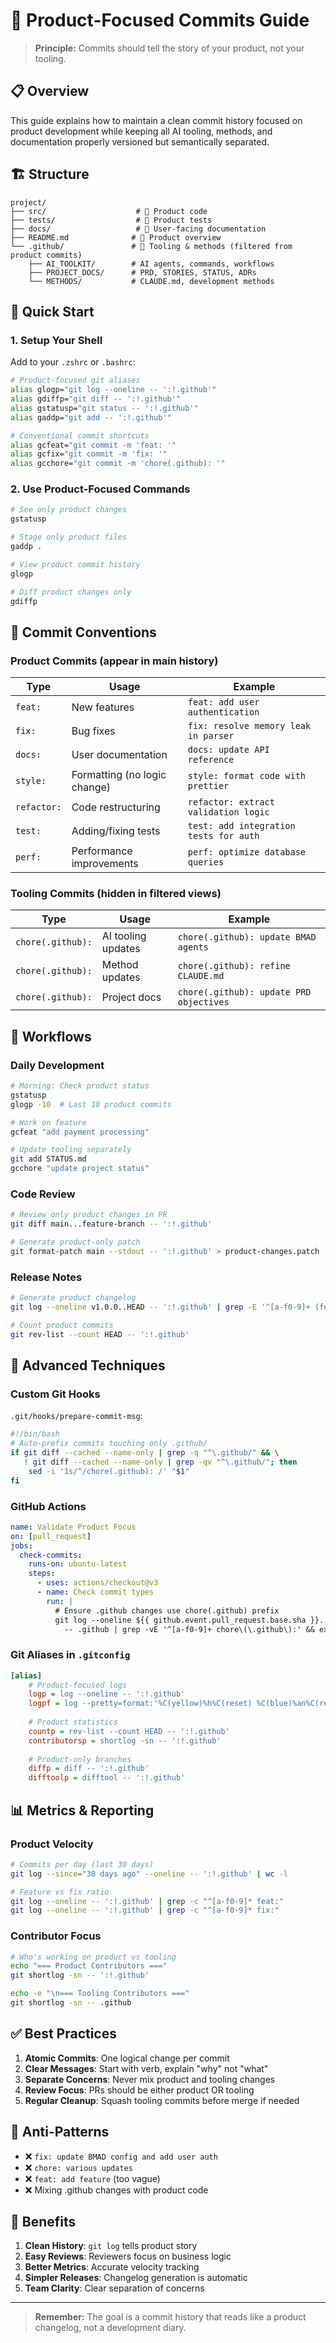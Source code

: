 # 🎯 Product-Focused Commits Guide

> **Principle:** Commits should tell the story of your product, not your tooling.

## 📋 Overview

This guide explains how to maintain a clean commit history focused on product development while keeping all AI tooling, methods, and documentation properly versioned but semantically separated.

## 🏗️ Structure

```
project/
├── src/                    # 🎯 Product code
├── tests/                  # 🎯 Product tests
├── docs/                   # 🎯 User-facing documentation
├── README.md              # 🎯 Product overview
└── .github/               # 🔧 Tooling & methods (filtered from product commits)
    ├── AI_TOOLKIT/        # AI agents, commands, workflows
    ├── PROJECT_DOCS/      # PRD, STORIES, STATUS, ADRs
    └── METHODS/           # CLAUDE.md, development methods
```

## 🚀 Quick Start

### 1. Setup Your Shell

Add to your `.zshrc` or `.bashrc`:

```bash
# Product-focused git aliases
alias glogp="git log --oneline -- ':!.github'"
alias gdiffp="git diff -- ':!.github'"
alias gstatusp="git status -- ':!.github'"
alias gaddp="git add -- ':!.github'"

# Conventional commit shortcuts
alias gcfeat="git commit -m 'feat: '"
alias gcfix="git commit -m 'fix: '"
alias gcchore="git commit -m 'chore(.github): '"
```

### 2. Use Product-Focused Commands

```bash
# See only product changes
gstatusp

# Stage only product files
gaddp .

# View product commit history
glogp

# Diff product changes only
gdiffp
```

## 📝 Commit Conventions

### Product Commits (appear in main history)

| Type | Usage | Example |
|------|-------|---------|
| `feat:` | New features | `feat: add user authentication` |
| `fix:` | Bug fixes | `fix: resolve memory leak in parser` |
| `docs:` | User documentation | `docs: update API reference` |
| `style:` | Formatting (no logic change) | `style: format code with prettier` |
| `refactor:` | Code restructuring | `refactor: extract validation logic` |
| `test:` | Adding/fixing tests | `test: add integration tests for auth` |
| `perf:` | Performance improvements | `perf: optimize database queries` |

### Tooling Commits (hidden in filtered views)

| Type | Usage | Example |
|------|-------|---------|
| `chore(.github):` | AI tooling updates | `chore(.github): update BMAD agents` |
| `chore(.github):` | Method updates | `chore(.github): refine CLAUDE.md` |
| `chore(.github):` | Project docs | `chore(.github): update PRD objectives` |

## 🎯 Workflows

### Daily Development

```bash
# Morning: Check product status
gstatusp
glogp -10  # Last 10 product commits

# Work on feature
gcfeat "add payment processing"

# Update tooling separately
git add STATUS.md
gcchore "update project status"
```

### Code Review

```bash
# Review only product changes in PR
git diff main...feature-branch -- ':!.github'

# Generate product-only patch
git format-patch main --stdout -- ':!.github' > product-changes.patch
```

### Release Notes

```bash
# Generate product changelog
git log --oneline v1.0.0..HEAD -- ':!.github' | grep -E '^[a-f0-9]+ (feat|fix):'

# Count product commits
git rev-list --count HEAD -- ':!.github'
```

## 🔧 Advanced Techniques

### Custom Git Hooks

`.git/hooks/prepare-commit-msg`:
```bash
#!/bin/bash
# Auto-prefix commits touching only .github/
if git diff --cached --name-only | grep -q "^\.github/" && \
   ! git diff --cached --name-only | grep -qv "^\.github/"; then
    sed -i '1s/^/chore(.github): /' "$1"
fi
```

### GitHub Actions

```yaml
name: Validate Product Focus
on: [pull_request]
jobs:
  check-commits:
    runs-on: ubuntu-latest
    steps:
      - uses: actions/checkout@v3
      - name: Check commit types
        run: |
          # Ensure .github changes use chore(.github) prefix
          git log --oneline ${{ github.event.pull_request.base.sha }}..${{ github.event.pull_request.head.sha }} \
            -- .github | grep -vE '^[a-f0-9]+ chore\(\.github\):' && exit 1 || exit 0
```

### Git Aliases in `.gitconfig`

```ini
[alias]
    # Product-focused logs
    logp = log --oneline -- ':!.github'
    logpf = log --pretty=format:'%C(yellow)%h%C(reset) %C(blue)%an%C(reset) %s' -- ':!.github'
    
    # Product statistics
    countp = rev-list --count HEAD -- ':!.github'
    contributorsp = shortlog -sn -- ':!.github'
    
    # Product-only branches
    diffp = diff -- ':!.github'
    difftoolp = difftool -- ':!.github'
```

## 📊 Metrics & Reporting

### Product Velocity

```bash
# Commits per day (last 30 days)
git log --since="30 days ago" --oneline -- ':!.github' | wc -l

# Feature vs fix ratio
git log --oneline -- ':!.github' | grep -c "^[a-f0-9]* feat:"
git log --oneline -- ':!.github' | grep -c "^[a-f0-9]* fix:"
```

### Contributor Focus

```bash
# Who's working on product vs tooling
echo "=== Product Contributors ==="
git shortlog -sn -- ':!.github'

echo -e "\n=== Tooling Contributors ==="
git shortlog -sn -- .github
```

## ✅ Best Practices

1. **Atomic Commits**: One logical change per commit
2. **Clear Messages**: Start with verb, explain "why" not "what"
3. **Separate Concerns**: Never mix product and tooling changes
4. **Review Focus**: PRs should be either product OR tooling
5. **Regular Cleanup**: Squash tooling commits before merge if needed

## 🚫 Anti-Patterns

- ❌ `fix: update BMAD config and add user auth`
- ❌ `chore: various updates`
- ❌ `feat: add feature` (too vague)
- ❌ Mixing .github changes with product code

## 🎉 Benefits

1. **Clean History**: `git log` tells product story
2. **Easy Reviews**: Reviewers focus on business logic
3. **Better Metrics**: Accurate velocity tracking
4. **Simpler Releases**: Changelog generation is automatic
5. **Team Clarity**: Clear separation of concerns

---

> **Remember:** The goal is a commit history that reads like a product changelog, not a development diary.